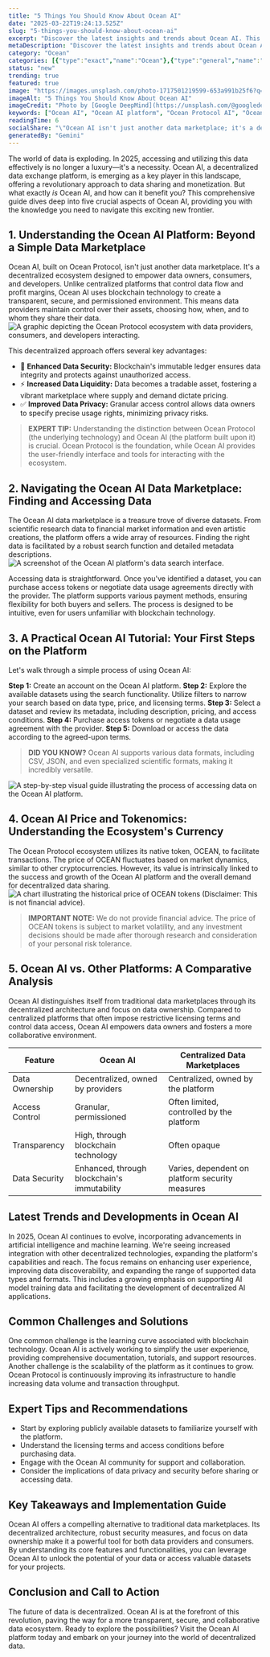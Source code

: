 ```yaml
---
title: "5 Things You Should Know About Ocean AI"
date: "2025-03-22T19:24:13.525Z"
slug: "5-things-you-should-know-about-ocean-ai"
excerpt: "Discover the latest insights and trends about Ocean AI. This comprehensive guide covers everything you need to know about Ocean AI in 2025."
metaDescription: "Discover the latest insights and trends about Ocean AI. This comprehensive guide covers everything you need to know about Ocean AI in 2025."
category: "Ocean"
categories: [{"type":"exact","name":"Ocean"},{"type":"general","name":"Artificial Intelligence"},{"type":"medium","name":"Machine Learning"},{"type":"specific","name":"Data Analysis"},{"type":"niche","name":"Predictive Modeling"}]
status: "new"
trending: true
featured: true
image: "https://images.unsplash.com/photo-1717501219599-653a991b25f6?q=85&w=1200&fit=max&fm=webp&auto=compress"
imageAlt: "5 Things You Should Know About Ocean AI"
imageCredit: "Photo by [Google DeepMind](https://unsplash.com/@googledeepmind) on Unsplash"
keywords: ["Ocean AI", "Ocean AI platform", "Ocean Protocol AI", "Ocean AI price", "Ocean AI tutorial", "Ocean AI review", "Ocean AI data marketplace", "buy Ocean AI tokens", "Ocean AI vs. other platforms", "how to use Ocean AI"]
readingTime: 6
socialShare: "\"Ocean AI isn't just another data marketplace; it's a decentralized revolution empowering data owners and transforming how we access and utilize information.\""
generatedBy: "Gemini"
---
```




The world of data is exploding.  In 2025, accessing and utilizing this data effectively is no longer a luxury—it's a necessity.  Ocean AI, a decentralized data exchange platform, is emerging as a key player in this landscape, offering a revolutionary approach to data sharing and monetization. But what exactly *is* Ocean AI, and how can it benefit you? This comprehensive guide dives deep into five crucial aspects of Ocean AI, providing you with the knowledge you need to navigate this exciting new frontier.

## 1. Understanding the Ocean AI Platform: Beyond a Simple Data Marketplace

Ocean AI, built on Ocean Protocol, isn't just another data marketplace. It's a decentralized ecosystem designed to empower data owners, consumers, and developers.  Unlike centralized platforms that control data flow and profit margins, Ocean AI uses blockchain technology to create a transparent, secure, and permissioned environment.  This means data providers maintain control over their assets, choosing how, when, and to whom they share their data. ![A graphic depicting the Ocean Protocol ecosystem with data providers, consumers, and developers interacting.](https://images.unsplash.com/photo-1709748293888-c137a970a70f?q=85&w=1200&fit=max&fm=webp&auto=compress)

This decentralized approach offers several key advantages:

* 🔑 **Enhanced Data Security:** Blockchain's immutable ledger ensures data integrity and protects against unauthorized access.
* ⚡ **Increased Data Liquidity:** Data becomes a tradable asset, fostering a vibrant marketplace where supply and demand dictate pricing.
* ✅ **Improved Data Privacy:** Granular access control allows data owners to specify precise usage rights, minimizing privacy risks.

> **EXPERT TIP:**  Understanding the distinction between Ocean Protocol (the underlying technology) and Ocean AI (the platform built upon it) is crucial. Ocean Protocol is the foundation, while Ocean AI provides the user-friendly interface and tools for interacting with the ecosystem.

## 2.  Navigating the Ocean AI Data Marketplace: Finding and Accessing Data

The Ocean AI data marketplace is a treasure trove of diverse datasets. From scientific research data to financial market information and even artistic creations, the platform offers a wide array of resources.  Finding the right data is facilitated by a robust search function and detailed metadata descriptions. ![A screenshot of the Ocean AI platform's data search interface.](https://images.unsplash.com/photo-1717501219599-653a991b25f6?q=85&w=1200&fit=max&fm=webp&auto=compress)

Accessing data is straightforward.  Once you've identified a dataset, you can purchase access tokens or negotiate data usage agreements directly with the provider. The platform supports various payment methods, ensuring flexibility for both buyers and sellers.  The process is designed to be intuitive, even for users unfamiliar with blockchain technology.

## 3.  A Practical Ocean AI Tutorial: Your First Steps on the Platform

Let's walk through a simple process of using Ocean AI:

**Step 1:** Create an account on the Ocean AI platform.
**Step 2:** Explore the available datasets using the search functionality.  Utilize filters to narrow your search based on data type, price, and licensing terms.
**Step 3:** Select a dataset and review its metadata, including description, pricing, and access conditions.
**Step 4:** Purchase access tokens or negotiate a data usage agreement with the provider.
**Step 5:** Download or access the data according to the agreed-upon terms.

> **DID YOU KNOW?** Ocean AI supports various data formats, including CSV, JSON, and even specialized scientific formats, making it incredibly versatile.

![A step-by-step visual guide illustrating the process of accessing data on the Ocean AI platform.](https://images.unsplash.com/flagged/photo-1717501219538-b9de9ec27bcd?q=85&w=1200&fit=max&fm=webp&auto=compress)

## 4.  Ocean AI Price and Tokenomics: Understanding the Ecosystem's Currency

The Ocean Protocol ecosystem utilizes its native token, OCEAN, to facilitate transactions. The price of OCEAN fluctuates based on market dynamics, similar to other cryptocurrencies.  However, its value is intrinsically linked to the success and growth of the Ocean AI platform and the overall demand for decentralized data sharing.  ![A chart illustrating the historical price of OCEAN tokens (Disclaimer: This is not financial advice).](https://images.unsplash.com/photo-1639830488367-21141d865f6d?q=85&w=1200&fit=max&fm=webp&auto=compress)

> **IMPORTANT NOTE:**  We do not provide financial advice.  The price of OCEAN tokens is subject to market volatility, and any investment decisions should be made after thorough research and consideration of your personal risk tolerance.

## 5.  Ocean AI vs. Other Platforms: A Comparative Analysis

Ocean AI distinguishes itself from traditional data marketplaces through its decentralized architecture and focus on data ownership.  Compared to centralized platforms that often impose restrictive licensing terms and control data access, Ocean AI empowers data owners and fosters a more collaborative environment.

| Feature          | Ocean AI                               | Centralized Data Marketplaces                     |
|-----------------|-------------------------------------------|-------------------------------------------------|
| Data Ownership    | Decentralized, owned by providers          | Centralized, owned by the platform                |
| Access Control   | Granular, permissioned                      | Often limited, controlled by the platform         |
| Transparency     | High, through blockchain technology         | Often opaque                                      |
| Data Security    | Enhanced, through blockchain's immutability | Varies, dependent on platform security measures |

## Latest Trends and Developments in Ocean AI

In 2025, Ocean AI continues to evolve, incorporating advancements in artificial intelligence and machine learning.  We're seeing increased integration with other decentralized technologies, expanding the platform's capabilities and reach.  The focus remains on enhancing user experience, improving data discoverability, and expanding the range of supported data types and formats.  This includes a growing emphasis on supporting AI model training data and facilitating the development of decentralized AI applications.

## Common Challenges and Solutions

One common challenge is the learning curve associated with blockchain technology.  Ocean AI is actively working to simplify the user experience, providing comprehensive documentation, tutorials, and support resources.  Another challenge is the scalability of the platform as it continues to grow.  Ocean Protocol is continuously improving its infrastructure to handle increasing data volume and transaction throughput.

## Expert Tips and Recommendations

*  Start by exploring publicly available datasets to familiarize yourself with the platform.
*  Understand the licensing terms and access conditions before purchasing data.
*  Engage with the Ocean AI community for support and collaboration.
*  Consider the implications of data privacy and security before sharing or accessing data.

## Key Takeaways and Implementation Guide

Ocean AI offers a compelling alternative to traditional data marketplaces. Its decentralized architecture, robust security measures, and focus on data ownership make it a powerful tool for both data providers and consumers.  By understanding its core features and functionalities, you can leverage Ocean AI to unlock the potential of your data or access valuable datasets for your projects.

## Conclusion and Call to Action

The future of data is decentralized. Ocean AI is at the forefront of this revolution, paving the way for a more transparent, secure, and collaborative data ecosystem.  Ready to explore the possibilities?  Visit the Ocean AI platform today and embark on your journey into the world of decentralized data.

